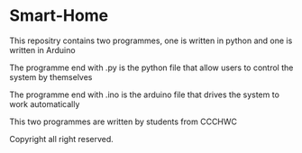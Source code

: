 # Smart-Home

This repositry contains two programmes, one is written in python and one is written in Arduino

The programme end with .py is the python file that allow users to control the system by themselves

The programme end with .ino is the arduino file that drives the system to work automatically

This two programmes are written by students from CCCHWC

Copyright all right reserved.
